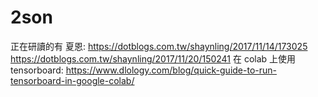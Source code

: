 # 2son
正在研讀的有 
夏恩: 
  https://dotblogs.com.tw/shaynling/2017/11/14/173025
  https://dotblogs.com.tw/shaynling/2017/11/20/150241
在 colab 上使用 tensorboard: https://www.dlology.com/blog/quick-guide-to-run-tensorboard-in-google-colab/
